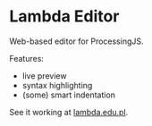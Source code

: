 # Lambda Editor

Web-based editor for ProcessingJS.

Features:
* live preview
* syntax highlighting
* (some) smart indentation

See it working at [lambda.edu.pl](http://lambda.edu.pl).
